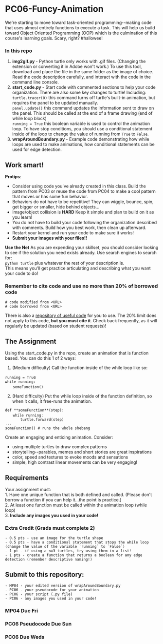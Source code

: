 # PC06-Funcy-Animation
We're starting to move toward task-oriented programming--making code that uses almost entirely functions to execute a task. This will help us build toward Object Oriented Programming (OOP) which is the culmination of this course's learning goals. Scary, right? #hallowee!

### In this repo
1. **img2gif.py** - Python turtle only works with .gif files. (Changing the extension or converting it in Adobe won't work.) To use this tool, download and place the file in the same folder as the image of choice. Read the code description carefully, and interact with the code in the command line console.
2. **start_code.py** - Start code with commented sections to help your code organization. There are also some key changes to turtle! Including: <br>
    `turtle.tracer(0)` this command turns off turtle's built-in animation, but requires the panel to be updated manually.<br>
    `panel.update()` this command updates the information sent to draw on the panel. This should be called at the end of a frame drawing (end of while loop block)<br>
    `running = True` this boolean variable is used to control the animation loop. To have stop conditions, you should use a conditional statement inside of the loop to change the value of running from `True` to `False`.
3. **wrapAroundBoundary.py** - Example code demonstrating how while loops are used to make animations, how conditional statements can be used for edge detection.

## Work smart!

**Protips**: 
- Consider using code you've already created in this class. Build the pattern from PC03 or reuse the code from PC04 to make a cool pattern that moves or has some fun behavior. <br>
- Behaviors do not have to be repetitive! They can wiggle, bounce, spin, get bigger or smaller, hide behind objects...
- Image/object collision is **HARD** Keep it simple and plan to build on it as you learn!
- You do not have to build your code following the organization described with comments. Build how you best work, then clean up afterward. 
- Restart your kernel and run your code to make sure it works! 
- **Submit your images with your files!!**

**Use the Net**
As you are expending your skillset, you should consider looking to see if the solution you need exists already. Use search engines to search for:<br>
    `python turtle` plus whatever the rest of your description is.<br>
This means you'll get practice articulating and describing what you want your code to do!

### Remember to cite code and use no more than 20% of borrowed code
`# code modified from <URL>`<br>
`# code borrowed from <URL>`

There is also a [repository of useful code](https://github.com/ATLS1300/EasyExamples) for you to use. The 20% limit does not apply to this code, **but you must cite it**. Check back frequently, as it will regularly be updated (based on student requests)!

## The Assignment
Using the start_code.py in the repo, create an animation that is function based. You can do this 1 of 2 ways:

1. (Medium difficulty) Call the function inside of the while loop like so:

`running = Tru`e<br>
`while running:`<br>
 `   someFunction()`

2. (Hard difficulty) Put the while loop inside of the function definition, so when it calls, it free-runs the animation.

`def **someFunction**(step):`<br>
 `   while running:`<br>
 `       turtle.forward(step)`<br>
`...`<br>
`someFunction() # runs the whole shebang`

Create an engaging and enticing animation. Consider:
- using multiple turtles to draw complex patterns
- storytelling--parables, memes and short stories are great inspirations
- color, speed and textures to evoke moods and sensations
- simple, high contrast linear movements can be very engaging!

## Requirements
Your assignment must: <br>
    1. Have one unique function that is both defined and called. (Please don't borrow a function if you can help it...the point is practice.)<br>
    2. At least one function must be called within the animation loop (while loop) <br>
    3. **Include any images you used in your code!**
    
### Extra Credit (Grads must complete 2)
    - 0.5 pts - use an image for the turtle shape
    - 0.5 pts - have a conditional statement that stops the while loop (change the value of the variable `running` to `False`)
    - 1 pt - if using a <=3 turtles, try using them in a list!
    - 1 pts - create a function that returns a boolean for any edge detection (remember descriptive naming!)

## Submit to this repository:
    - MP04 - your edited version of wrapAroundBoundary.py
    - PC06 - your pseudocode for your animation
    - PC06 - your script (.py file)
    - PC06 - any images you used in your code!
    
### MP04 Due Fri
### PC06 Pseudocode Due Sun
### PC06 Due Weds

